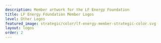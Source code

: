 ```yaml
---
description: Member artwork for the LF Energy Foundation
title: LF Energy Foundation Member Logos 
level: Other Logos
featured_image: strategic/color/lf-energy-member-strategic-color.svg 
layout: logos
order: 2
---
```


